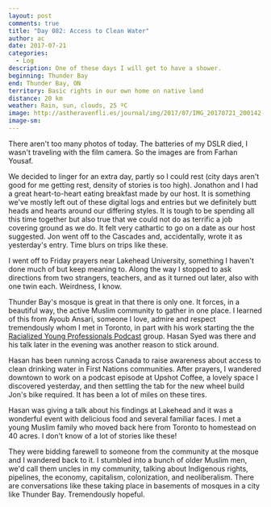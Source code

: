 ```yaml
---
layout: post
comments: true
title: "Day 082: Access to Clean Water"
author: ac
date: 2017-07-21
categories:
  - Log
description: One of these days I will get to have a shower.
beginning: Thunder Bay
end: Thunder Bay, ON
territory: Basic rights in our own home on native land
distance: 20 km
weather: Rain, sun, clouds, 25 ºC
image: http://astheravenfli.es/journal/img/2017/07/IMG_20170721_200142-web.jpg
image-sm:
---
```


There aren't too many photos of today. The batteries of my DSLR died, I wasn't traveling with the film camera. So the images are from Farhan Yousaf. 

We decided to linger for an extra day, partly so I could rest (city days aren't good for me getting rest, density of stories is too high). Jonathon and I had a great heart-to-heart eating breakfast made by our host. It is something we've mostly left out of these digital logs and entries but we definitely butt heads and hearts around our differing styles. It is tough to be spending all this time together but also true that we could not do as terrific a job covering ground as we do. It felt very cathartic to go on a date as our host suggested. Jon went off to the Cascades and, accidentally, wrote it as yesterday's entry. Time blurs on trips like these.

I went off to Friday prayers near Lakehead University, something I haven't done much of but keep meaning to. Along the way I stopped to ask directions from two strangers, teachers, and as it turned out later, also with one twin each. Weirdness, I know.

Thunder Bay's mosque is great in that there is only one. It forces, in a beautiful way, the active Muslim community to gather in one place. I learned of this from Ayoub Ansari, someone I love, admire and respect tremendously whom I met in Toronto, in part with his work starting the the [Racialized Young Professionals Podcast](https://www.facebook.com/RacializedYoungProfessionals/posts/1812100602341668) group. Hasan Syed was there and his talk later in the evening was another reason to stick around. 

Hasan has been running across Canada to raise awareness about access to clean drinking water in First Nations communities. After prayers, I wandered downtown to work on a podcast episode at Upshot Coffee, a lovely space I discovered yesterday, and then settling the tab for the new wheel build Jon's bike required. It has been a lot of miles on these tires.

Hasan was giving a talk about his findings at Lakehead and it was a wonderful event with delicious food and several familiar faces. I met a young Muslim family who moved back here from Toronto to homestead on 40 acres. I don't know of a lot of stories like these!

They were bidding farewell to someone from the community at the mosque and I wandered back to it. I stumbled into a bunch of older Muslim men, we'd call them uncles in my community, talking about Indigenous rights, pipelines, the economy, capitalism, colonization, and neoliberalism. There are conversations like these taking place in basements of mosques in a city like Thunder Bay. Tremendously hopeful.
